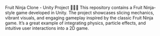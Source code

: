 Fruit Ninja Clone - Unity Project 🍉🍊🍌
This repository contains a Fruit Ninja-style game developed in Unity. The project showcases slicing mechanics, vibrant visuals, and engaging gameplay inspired by the classic Fruit Ninja game. It’s a great example of integrating physics, particle effects, and intuitive user interactions into a 2D game.

